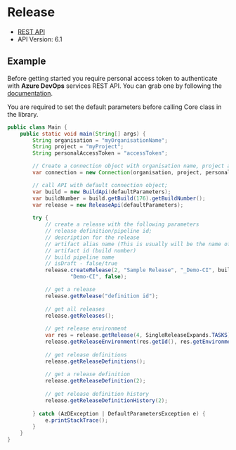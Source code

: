 # Release

- [REST API](https://docs.microsoft.com/en-us/rest/api/azure/devops/release/?view=azure-devops-rest-6.1)
- API Version: 6.1

## Example

Before getting started you require personal access token to authenticate with **Azure DevOps** services REST API.
You can grab one by following the [documentation](https://docs.microsoft.com/en-us/azure/devops/organizations/accounts/use-personal-access-tokens-to-authenticate?WT.mc_id=docs-github-dbrown&view=azure-devops&tabs=preview-page).

You are required to set the default parameters before calling Core class in the library.

```java
public class Main {
    public static void main(String[] args) {
        String organisation = "myOrganisationName";
        String project = "myProject";
        String personalAccessToken = "accessToken";

        // Create a connection object with organisation name, project and personal access token.
        var connection = new Connection(organisation, project, personalAccessToken);

        // call API with default connection object;
        var build = new BuildApi(defaultParameters);
        var buildNumber = build.getBuild(176).getBuildNumber();
        var release = new ReleaseApi(defaultParameters);
        
        try {
            // create a release with the following parameters
            // release definition/pipeline id;
            // description for the release
            // artifact alias name (This is usually will be the name of build pipeline name prefixed with _)
            // artifact id (build number)
            // build pipeline name
            // isDraft - false/true
            release.createRelease(2, "Sample Release", "_Demo-CI", buildNumber,
                    "Demo-CI", false);

            // get a release
            release.getRelease("definition id");
            
            // get all releases
            release.getReleases();
            
            // get release environment
            var res = release.getRelease(4, SingleReleaseExpands.TASKS);
            release.getReleaseEnvironment(res.getId(), res.getEnvironments().stream().findFirst().get().getId());
            
            // get release definitions
            release.getReleaseDefinitions();
            
            // get a release definition
            release.getReleaseDefinition(2);
            
            // get release definition history
            release.getReleaseDefinitionHistory(2);
            
        } catch (AzDException | DefaultParametersException e) {
            e.printStackTrace();
        }
    }
}
```
